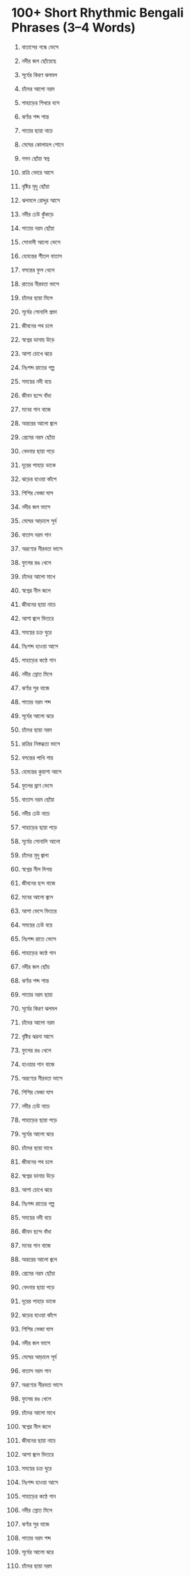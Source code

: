 # 100+ Short Rhythmic Bengali Phrases (3–4 Words)

1. বাতাসের গন্ধে ভেসে  
2. নদীর জল ছোঁয়েছে  
3. সূর্যের কিরণ ঝলমল  
4. চাঁদের আলো নরম  
5. পাহাড়ের শিখরে বসে  
6. ঝর্ণার শব্দ শান্ত  
7. পাতার ছায়া নাচে  
8. মেঘের কোলাহল শোনে  
9. গগন ছোঁয়া স্বপ্ন  
10. রাত্রি ভোরে আসে  
11. বৃষ্টির মৃদু ছোঁয়া  
12. ঝলমলে রোদ্দুর আসে  
13. নদীর ঢেউ কুঁকড়ে  
14. পাতার নরম ছোঁয়া  
15. সোনালী আলো ভেসে  
16. হেমন্তের শীতল বাতাস  
17. বসন্তের ফুল খেলে  
18. রাতের নীরবতা ভাসে  
19. চাঁদের ছায়া মিলে  
20. সূর্যের সোনালি প্রভা  

21. জীবনের পথ চলে  
22. স্বপ্নের ডানায় উড়ে  
23. আশা চোখে ঝরে  
24. নিঃশব্দ রাতের গল্প  
25. সময়ের নদী বয়ে  
26. জীবন ছন্দে বাঁধা  
27. মনের গান বাজে  
28. অন্তরের আলো জ্বলে  
29. প্রেমের নরম ছোঁয়া  
30. বেদনার ছায়া পড়ে  

31. দূরের পাহাড় ডাকে  
32. ঝড়ের হাওয়া কাঁপে  
33. শিশির ভেজা ঘাস  
34. নদীর জল ভাসে  
35. মেঘের আড়ালে সূর্য  
36. বাতাস নরম গান  
37. অরণ্যের নীরবতা ভাসে  
38. ফুলের রঙ খেলে  
39. চাঁদের আলো মাখে  
40. স্বপ্নের নীল জলে  

41. জীবনের ছায়া নাচে  
42. আশা জ্বলে ভিতরে  
43. সময়ের চক্র ঘুরে  
44. নিঃশব্দ হাওয়া আসে  
45. পাহাড়ের কণ্ঠে গান  
46. নদীর স্রোত মিলে  
47. ঝর্ণার সুর বাজে  
48. পাতার নরম শব্দ  
49. সূর্যের আলো ঝরে  
50. চাঁদের ছায়া নরম  

51. রাত্রির নিস্তব্ধতা ভাসে  
52. বসন্তের পাখি গায়  
53. হেমন্তের কুয়াশা আসে  
54. ফুলের ঘ্রাণ ভেসে  
55. বাতাস নরম ছোঁয়া  
56. নদীর ঢেউ নাচে  
57. পাহাড়ের ছায়া পড়ে  
58. সূর্যের সোনালি আলো  
59. চাঁদের মৃদু জ্বালা  
60. স্বপ্নের নীল দিগন্ত  

61. জীবনের ছন্দ বাজে  
62. মনের আলো জ্বলে  
63. আশা ভেসে ভিতরে  
64. সময়ের ঢেউ বয়ে  
65. নিঃশব্দ রাতে ভেসে  
66. পাহাড়ের কণ্ঠে গান  
67. নদীর জল ছোঁয়  
68. ঝর্ণার শব্দ শান্ত  
69. পাতার নরম ছায়া  
70. সূর্যের কিরণ ঝলমল  

71. চাঁদের আলো নরম  
72. বৃষ্টির ঝরনা আসে  
73. ফুলের রঙ খেলে  
74. হাওয়ার গান বাজে  
75. অরণ্যের নীরবতা ভাসে  
76. শিশির ভেজা ঘাস  
77. নদীর ঢেউ নাচে  
78. পাহাড়ের ছায়া পড়ে  
79. সূর্যের আলো ঝরে  
80. চাঁদের ছায়া মাখে  

81. জীবনের পথ চলে  
82. স্বপ্নের ডানায় উড়ে  
83. আশা চোখে ঝরে  
84. নিঃশব্দ রাতের গল্প  
85. সময়ের নদী বয়ে  
86. জীবন ছন্দে বাঁধা  
87. মনের গান বাজে  
88. অন্তরের আলো জ্বলে  
89. প্রেমের নরম ছোঁয়া  
90. বেদনার ছায়া পড়ে  

91. দূরের পাহাড় ডাকে  
92. ঝড়ের হাওয়া কাঁপে  
93. শিশির ভেজা ঘাস  
94. নদীর জল ভাসে  
95. মেঘের আড়ালে সূর্য  
96. বাতাস নরম গান  
97. অরণ্যের নীরবতা ভাসে  
98. ফুলের রঙ খেলে  
99. চাঁদের আলো মাখে  
100. স্বপ্নের নীল জলে  

101. জীবনের ছায়া নাচে  
102. আশা জ্বলে ভিতরে  
103. সময়ের চক্র ঘুরে  
104. নিঃশব্দ হাওয়া আসে  
105. পাহাড়ের কণ্ঠে গান  
106. নদীর স্রোত মিলে  
107. ঝর্ণার সুর বাজে  
108. পাতার নরম শব্দ  
109. সূর্যের আলো ঝরে  
110. চাঁদের ছায়া নরম